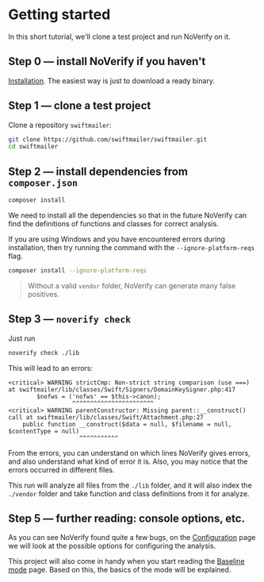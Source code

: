 # Getting started

In this short tutorial, we'll clone a test project and run NoVerify on it.


## Step 0 — install NoVerify if you haven't

[Installation](/docs/install.md). The easiest way is just to download a ready binary.


## Step 1 — clone a test project

Clone a repository `swiftmailer`:
```bash
git clone https://github.com/swiftmailer/swiftmailer.git
cd swiftmailer
```

## Step 2 — install dependencies from `composer.json`

```bash
composer install
```

We need to install all the dependencies so that in the future NoVerify can find the definitions of functions and classes for correct analysis.

If you are using Windows and you have encountered errors during installation, then try running the command with the `--ignore-platform-reqs` flag.

```bash
composer install --ignore-platform-reqs
```

> Without a valid `vendor` folder, NoVerify can generate many false positives.

## Step 3 — `noverify check`

Just run

```bash
noverify check ./lib
```

This will lead to an errors:

```
<critical> WARNING strictCmp: Non-strict string comparison (use ===) at swiftmailer/lib/classes/Swift/Signers/DomainKeySigner.php:417
        $nofws = ('nofws' == $this->canon);
                  ^^^^^^^^^^^^^^^^^^^^^^^
<critical> WARNING parentConstructor: Missing parent::__construct() call at swiftmailer/lib/classes/Swift/Attachment.php:27
    public function __construct($data = null, $filename = null, $contentType = null)
                    ^^^^^^^^^^^
```

From the errors, you can understand on which lines NoVerify gives errors, and also understand what kind of error it is. Also, you may notice that the errors occurred in different files.

This run will analyze all files from the `./lib` folder, and it will also index the `./vendor` folder and take function and class definitions from it for analyze.


## Step 5 — further reading: console options, etc.

As you can see NoVerify found quite a few bugs, on the [Configuration](/docs/configuration.md) page we will look at the possible options for configuring the analysis.

This project will also come in handy when you start reading the [Baseline mode](/docs/baseline.md) page. Based on this, the basics of the mode will be explained.

